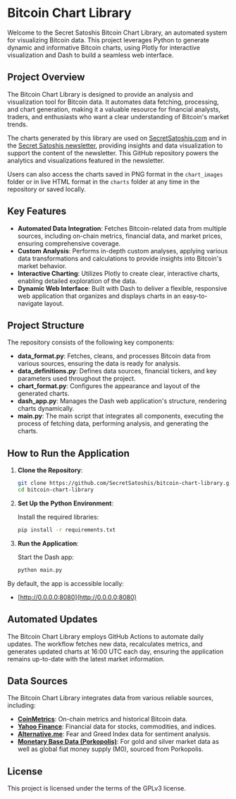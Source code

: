 # Bitcoin Chart Library

Welcome to the Secret Satoshis Bitcoin Chart Library, an automated system for visualizing Bitcoin data. This project leverages Python to generate dynamic and informative Bitcoin charts, using Plotly for interactive visualization and Dash to build a seamless web interface.

## Project Overview

The Bitcoin Chart Library is designed to provide an analysis and visualization tool for Bitcoin data. It automates data fetching, processing, and chart generation, making it a valuable resource for financial analysts, traders, and enthusiasts who want a clear understanding of Bitcoin's market trends.

The charts generated by this library are used on [SecretSatoshis.com](https://secretsatoshis.com) and in the [Secret Satoshis newsletter](https://www.newsletter.secretsatoshis.com/), providing insights and data visualization to support the content of the newsletter. This GitHub repository powers the analytics and visualizations featured in the newsletter.

Users can also access the charts saved in PNG format in the `chart_images` folder or in live HTML format in the `charts` folder at any time in the repository or saved locally.

## Key Features

- **Automated Data Integration**: Fetches Bitcoin-related data from multiple sources, including on-chain metrics, financial data, and market prices, ensuring comprehensive coverage.
- **Custom Analysis**: Performs in-depth custom analyses, applying various data transformations and calculations to provide insights into Bitcoin's market behavior.
- **Interactive Charting**: Utilizes Plotly to create clear, interactive charts, enabling detailed exploration of the data.
- **Dynamic Web Interface**: Built with Dash to deliver a flexible, responsive web application that organizes and displays charts in an easy-to-navigate layout.

## Project Structure

The repository consists of the following key components:

- **data_format.py**: Fetches, cleans, and processes Bitcoin data from various sources, ensuring the data is ready for analysis.
- **data_definitions.py**: Defines data sources, financial tickers, and key parameters used throughout the project.
- **chart_format.py**: Configures the appearance and layout of the generated charts.
- **dash_app.py**: Manages the Dash web application's structure, rendering charts dynamically.
- **main.py**: The main script that integrates all components, executing the process of fetching data, performing analysis, and generating the charts.

## How to Run the Application

1. **Clone the Repository**:
   ```bash
   git clone https://github.com/SecretSatoshis/bitcoin-chart-library.git
   cd bitcoin-chart-library
   ```

2. **Set Up the Python Environment**:
   
   Install the required libraries:
   ```bash
   pip install -r requirements.txt
   ```

3. **Run the Application**:
   
   Start the Dash app:
   ```bash
   python main.py
   ```

By default, the app is accessible locally:
   - [http://0.0.0.0:8080](http://0.0.0.0:8080)

## Automated Updates

The Bitcoin Chart Library employs GitHub Actions to automate daily updates. The workflow fetches new data, recalculates metrics, and generates updated charts at 16:00 UTC each day, ensuring the application remains up-to-date with the latest market information. 

## Data Sources

The Bitcoin Chart Library integrates data from various reliable sources, including:

- **[CoinMetrics](https://coinmetrics.io/)**: On-chain metrics and historical Bitcoin data.
- **[Yahoo Finance](https://finance.yahoo.com/)**: Financial data for stocks, commodities, and indices.
- **[Alternative.me](https://alternative.me/crypto/fear-and-greed-index/)**: Fear and Greed Index data for sentiment analysis.
- **[Monetary Base Data (Porkopolis)](https://www.porkopolis.io/quarterly/)**: For gold and silver market data as well as global fiat money supply (M0), sourced from Porkopolis.

## License

This project is licensed under the terms of the GPLv3 license.
